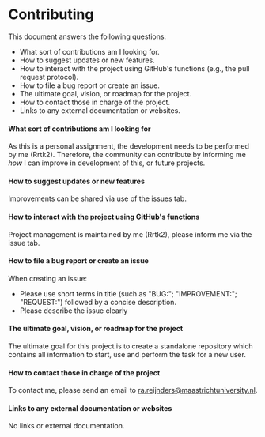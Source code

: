 # Contributing

This document answers the following questions:
- What sort of contributions am I looking for.
- How to suggest updates or new features.
- How to interact with the project using GitHub's functions (e.g., the pull request protocol).
- How to file a bug report or create an issue.
- The ultimate goal, vision, or roadmap for the project.
- How to contact those in charge of the project.
- Links to any external documentation or websites.


#### What sort of contributions am I looking for
As this is a personal assignment, the development needs to be performed by me (Rrtk2). Therefore, the community can contribute by informing me *how* I can improve in development of this, or future projects.

#### How to suggest updates or new features
Improvements can be shared via use of the issues tab.

#### How to interact with the project using GitHub's functions
Project management is maintained by me (Rrtk2), please inform me via the issue tab.

#### How to file a bug report or create an issue
When creating an issue:
- Please use short terms in title (such as "BUG:"; "IMPROVEMENT:"; "REQUEST:") followed by a concise description.
- Please describe the issue clearly

#### The ultimate goal, vision, or roadmap for the project
The ultimate goal for this project is to create a standalone repository which contains all information to start, use and perform the task for a new user.

#### How to contact those in charge of the project
To contact me, please send an email to ra.reijnders@maastrichtuniversity.nl.

#### Links to any external documentation or websites
No links or external documentation.
